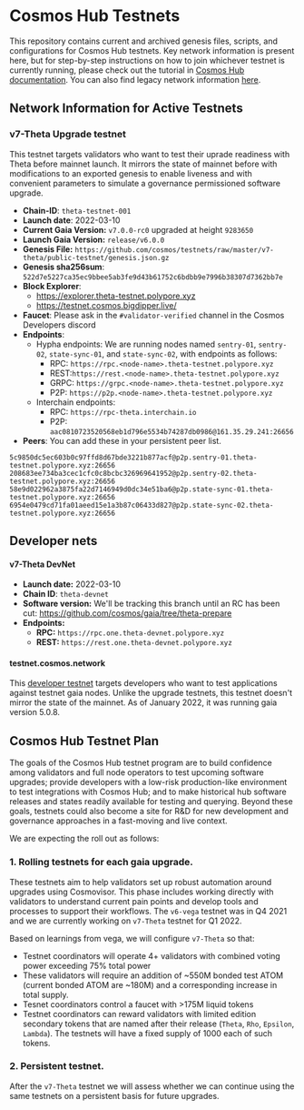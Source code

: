 # Cosmos Hub Testnets

This repository contains current and archived genesis files, scripts, and configurations for Cosmos Hub testnets. Key network information is present here, but for step-by-step instructions on how to join whichever testnet is currently running, please check out the tutorial in [Cosmos Hub documentation](https://hub.cosmos.network/main/hub-tutorials/join-testnet.html). You can also find legacy network information [here](legacy/README.md).

## Network Information for Active Testnets

### v7-Theta Upgrade testnet

This testnet targets validators who want to test their uprade readiness with Theta before mainnet launch. It mirrors the state of mainnet before with modifications to an exported genesis to enable liveness and with convenient parameters to simulate a governance permissioned software upgrade.

- **Chain-ID**: `theta-testnet-001`
- **Launch date**: 2022-03-10
- **Current Gaia Version:** `v7.0.0-rc0` upgraded at height `9283650`
- **Launch Gaia Version:** `release/v6.0.0`
- **Genesis File:** `https://github.com/cosmos/testnets/raw/master/v7-theta/public-testnet/genesis.json.gz`
- **Genesis sha256sum**: `522d7e5227ca35ec9bbee5ab3fe9d43b61752c6bdbb9e7996b38307d7362bb7e`
- **Block Explorer**: 
  - https://explorer.theta-testnet.polypore.xyz
  - https://testnet.cosmos.bigdipper.live/
- **Faucet**: Please ask in the `#validator-verified` channel in the Cosmos Developers discord
- **Endpoints**: 
  - Hypha endpoints: We are running nodes named `sentry-01`, `sentry-02`, `state-sync-01`, and `state-sync-02`, with endpoints as follows:
    - RPC: `https://rpc.<node-name>.theta-testnet.polypore.xyz`
    - REST:`https://rest.<node-name>.theta-testnet.polypore.xyz`
    - GRPC: `https://grpc.<node-name>.theta-testnet.polypore.xyz`
    - P2P: `https://p2p.<node-name>.theta-testnet.polypore.xyz`
  - Interchain endpoints:
    - RPC: `https://rpc-theta.interchain.io`
    - P2P: `aac0810723520568eb1d796e5534b74287db0986@161.35.29.241:26656`
- **Peers**: You can add these in your persistent peer list.
```
5c9850dc5ec603b0c97ffd8d67bde3221b877acf@p2p.sentry-01.theta-testnet.polypore.xyz:26656
208683ee734ba3cec1cfc0c8bcbc326969641952@p2p.sentry-02.theta-testnet.polypore.xyz:26656
58e9d022962a3875fa22d7146949d0dc34e51ba6@p2p.state-sync-01.theta-testnet.polypore.xyz:26656
6954e0479cd71fa01aeed15e1a3b87c06433d827@p2p.state-sync-02.theta-testnet.polypore.xyz:26656
```
## Developer nets

#### v7-Theta DevNet

- **Launch date:** 2022-03-10
- **Chain ID**: `theta-devnet`
- **Software version:** We'll be tracking this branch until an RC has been cut: https://github.com/cosmos/gaia/tree/theta-prepare
- **Endpoints:**
  - **RPC:** `https://rpc.one.theta-devnet.polypore.xyz`
  - **REST:** `https://rest.one.theta-devnet.polypore.xyz`

#### testnet.cosmos.network

This [developer testnet](https://tutorials.cosmos.network/connecting-to-testnet/testnet-tutorial.html) targets developers who want to test applications against testnet gaia nodes. Unlike the upgrade testnets, this testnet doesn't mirror the state of the mainnet. As of January 2022, it was running gaia version 5.0.8. 

## Cosmos Hub Testnet Plan

The  goals of the  Cosmos Hub testnet program are to build confidence among validators and full node operators to test upcoming software upgrades; provide developers with a low-risk production-like environment to test integrations with Cosmos Hub; and to make historical hub software releases and states readily available for testing and querying. Beyond these goals, testnets could also become a site for R&D for new development and governance approaches in a fast-moving and live context.

We are expecting the roll out as follows:

### 1. Rolling testnets for each gaia upgrade.

These testnets aim to help validators set up robust automation around upgrades using Cosmovisor. This phase includes working directly with validators to understand current pain points and develop tools and processes to support their workflows. The `v6-vega` testnet was in Q4 2021 and we are currently working on `v7-Theta` testnet for Q1 2022.

Based on learnings from vega, we will configure `v7-Theta` so that:
* Testnet coordinators will operate 4+ validators with combined voting power exceeding 75% total power
* These validators will require an addition of ~550M bonded test ATOM (current bonded ATOM are ~180M) and a corresponding increase in total supply.
* Tesnet coordinators control a faucet with >175M liquid tokens
* Testnet coordinators can reward validators with limited edition secondary tokens that are named after their release (`Theta`, `Rho`, `Epsilon`, `Lambda`). The testnets will have a fixed supply of 1000 each of such tokens.

### 2. Persistent testnet.

After the `v7-Theta` testnet we will assess whether we can continue using the same testnets on a persistent basis for future upgrades.






